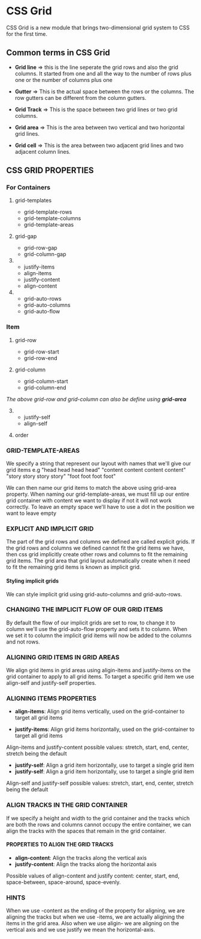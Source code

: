 # CSS Grid
CSS Grid is a new module that brings two-dimensional grid system to CSS for the first time.

## Common terms in CSS Grid
* **Grid line** => this is the line seperate the grid rows and also the grid columns. It started from one and all the way to the number of rows plus one or the number of columns plus one

* **Gutter** => This is the actual space between the rows or the columns. The row gutters can be different from the column gutters.

* **Grid Track** => This is the space between two grid lines or two grid columns. 

* **Grid area** => This is the area between two vertical and two horizontal grid lines.

* **Grid cell** => This is the area between two adjacent grid lines and two adjacent column lines.


## CSS GRID PROPERTIES

### For Containers
1. grid-templates
    * grid-template-rows
    * grid-template-columns
    * grid-template-areas

2. grid-gap
    * grid-row-gap
    * grid-column-gap

3. 
    * justify-items
    * align-items
    * justify-content
    * align-content

4. 
    * grid-auto-rows
    * grid-auto-columns
    * grid-auto-flow


### Item
1. grid-row
    * grid-row-start
    * grid-row-end

2. grid-column
    * grid-column-start
    * grid-column-end

*The above grid-row and grid-column can also be define using **grid-area***

3. 
    * justify-self
    * align-self

4. order


<!-- MORE INFO ON CSS GRID -->

### GRID-TEMPLATE-AREAS
We specify a string that represent our layout with names that we'll give our
grid items
e.g
"head head head head"
"content content content content"
"story story story story"
"foot foot foot foot"

We can then name our grid items to match the above using grid-area property.
When naming our grid-template-areas, we must fill up our entire grid container
with content we want to display if not it will not work correctly.
To leave an empty space we'll have to use a dot in the position we want to leave
empty


### EXPLICIT AND IMPLICIT GRID
The part of the grid rows and columns we defined are called explicit grids. If the
grid rows and columns we defined cannot fit the grid items we have, then css grid
implicitly create other rows and columns to fit the remaining grid items. The grid
area that grid layout automatically create when it need to fit the remaining grid
items is known as implicit grid.

#### Styling implicit grids
We can style implicit grid using grid-auto-columns and grid-auto-rows.


### CHANGING THE IMPLICIT FLOW OF OUR GRID ITEMS
By default the flow of our implicit grids are set to row, to change it to column
we'll use the grid-auto-flow property and sets it to column. When we set it to
column the implicit grid items will now be added to the columns and not rows.


### ALIGNING GRID ITEMS IN GRID AREAS
We align grid items in grid areas using aligin-items and justify-items on the grid
container to apply to all grid items. To target a specific grid item we use align-self
and justify-self properties.


### ALIGNING ITEMS PROPERTIES

* **align-items**: Align grid items vertically, used on the grid-container to target
all grid items

* **justify-items**: Align grid items horizontally, used on the grid-container to target
all grid items

Align-items and justify-content possible values: stretch, start, end, center, stretch being
the default

<!-- Targetting individual grid items -->
* **justify-self**: Align a grid item horizontally, use to target a single grid item
* **justify-self**: Align a grid item horizontally, use to target a single grid item

Align-self and justify-self possible values: stretch, start, end, center, stretch being
the default



### ALIGN TRACKS IN THE GRID CONTAINER
If we specify a height and width to the grid container and the tracks which are both
the rows and columns cannot occupy the entire container, we can align the tracks with
the spaces that remain in the grid container.

#### PROPERTIES TO ALIGN THE GRID TRACKS
* **align-content**: Align the tracks along the vertical axis
* **justify-content**: Align the tracks along the horizontal axis

Possible values of align-content and justify content: center, start, end, space-between,
space-around, space-evenly.


### HINTS
When we use -content as the ending of the property for aligning, we are aligning the tracks but
when we use -items, we are actually aligining the items in the grid area.
Also when we use aligin- we are aligning on the vertical axis and we use justify we mean the
horizontal-axis.
